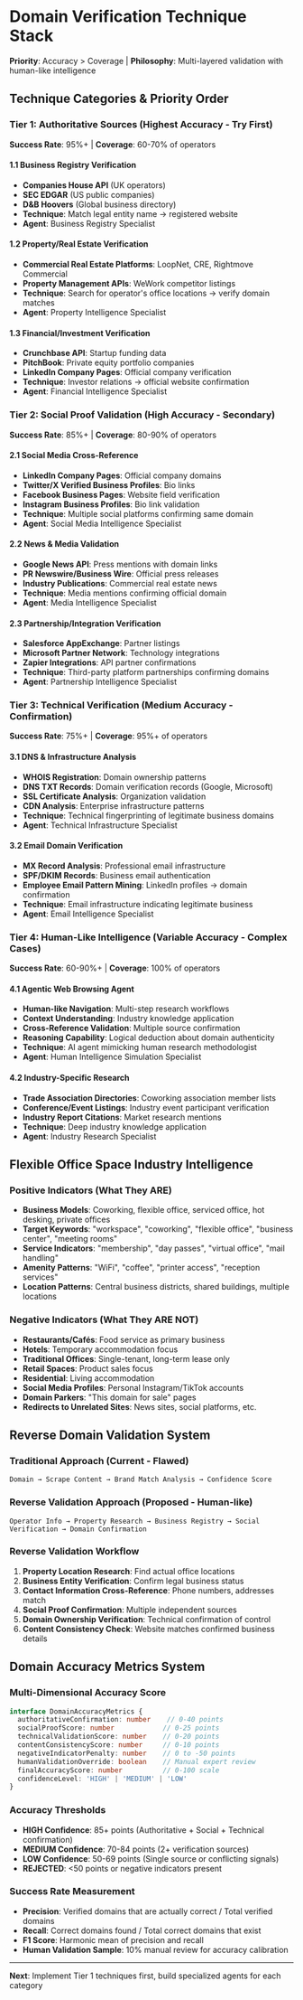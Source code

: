 # Domain Verification Technique Stack
**Priority**: Accuracy > Coverage | **Philosophy**: Multi-layered validation with human-like intelligence

## Technique Categories & Priority Order

### Tier 1: Authoritative Sources (Highest Accuracy - Try First)
**Success Rate**: 95%+ | **Coverage**: 60-70% of operators

#### 1.1 Business Registry Verification
- **Companies House API** (UK operators)
- **SEC EDGAR** (US public companies)
- **D&B Hoovers** (Global business directory)
- **Technique**: Match legal entity name → registered website
- **Agent**: Business Registry Specialist

#### 1.2 Property/Real Estate Verification
- **Commercial Real Estate Platforms**: LoopNet, CRE, Rightmove Commercial
- **Property Management APIs**: WeWork competitor listings
- **Technique**: Search for operator's office locations → verify domain matches
- **Agent**: Property Intelligence Specialist

#### 1.3 Financial/Investment Verification
- **Crunchbase API**: Startup funding data
- **PitchBook**: Private equity portfolio companies
- **LinkedIn Company Pages**: Official company verification
- **Technique**: Investor relations → official website confirmation
- **Agent**: Financial Intelligence Specialist

### Tier 2: Social Proof Validation (High Accuracy - Secondary)
**Success Rate**: 85%+ | **Coverage**: 80-90% of operators

#### 2.1 Social Media Cross-Reference
- **LinkedIn Company Pages**: Official company domains
- **Twitter/X Verified Business Profiles**: Bio links
- **Facebook Business Pages**: Website field verification
- **Instagram Business Profiles**: Bio link validation
- **Technique**: Multiple social platforms confirming same domain
- **Agent**: Social Media Intelligence Specialist

#### 2.2 News & Media Validation
- **Google News API**: Press mentions with domain links
- **PR Newswire/Business Wire**: Official press releases
- **Industry Publications**: Commercial real estate news
- **Technique**: Media mentions confirming official domain
- **Agent**: Media Intelligence Specialist

#### 2.3 Partnership/Integration Verification
- **Salesforce AppExchange**: Partner listings
- **Microsoft Partner Network**: Technology integrations
- **Zapier Integrations**: API partner confirmations
- **Technique**: Third-party platform partnerships confirming domains
- **Agent**: Partnership Intelligence Specialist

### Tier 3: Technical Verification (Medium Accuracy - Confirmation)
**Success Rate**: 75%+ | **Coverage**: 95%+ of operators

#### 3.1 DNS & Infrastructure Analysis
- **WHOIS Registration**: Domain ownership patterns
- **DNS TXT Records**: Domain verification records (Google, Microsoft)
- **SSL Certificate Analysis**: Organization validation
- **CDN Analysis**: Enterprise infrastructure patterns
- **Technique**: Technical fingerprinting of legitimate business domains
- **Agent**: Technical Infrastructure Specialist

#### 3.2 Email Domain Verification
- **MX Record Analysis**: Professional email infrastructure
- **SPF/DKIM Records**: Business email authentication
- **Employee Email Pattern Mining**: LinkedIn profiles → domain confirmation
- **Technique**: Email infrastructure indicating legitimate business
- **Agent**: Email Intelligence Specialist

### Tier 4: Human-Like Intelligence (Variable Accuracy - Complex Cases)
**Success Rate**: 60-90%+ | **Coverage**: 100% of operators

#### 4.1 Agentic Web Browsing Agent
- **Human-like Navigation**: Multi-step research workflows
- **Context Understanding**: Industry knowledge application
- **Cross-Reference Validation**: Multiple source confirmation
- **Reasoning Capability**: Logical deduction about domain authenticity
- **Technique**: AI agent mimicking human research methodologist
- **Agent**: Human Intelligence Simulation Specialist

#### 4.2 Industry-Specific Research
- **Trade Association Directories**: Coworking association member lists
- **Conference/Event Listings**: Industry event participant verification
- **Industry Report Citations**: Market research mentions
- **Technique**: Deep industry knowledge application
- **Agent**: Industry Research Specialist

## Flexible Office Space Industry Intelligence

### Positive Indicators (What They ARE)
- **Business Models**: Coworking, flexible office, serviced office, hot desking, private offices
- **Target Keywords**: "workspace", "coworking", "flexible office", "business center", "meeting rooms"
- **Service Indicators**: "membership", "day passes", "virtual office", "mail handling"
- **Amenity Patterns**: "WiFi", "coffee", "printer access", "reception services"
- **Location Patterns**: Central business districts, shared buildings, multiple locations

### Negative Indicators (What They ARE NOT)
- **Restaurants/Cafés**: Food service as primary business
- **Hotels**: Temporary accommodation focus
- **Traditional Offices**: Single-tenant, long-term lease only
- **Retail Spaces**: Product sales focus
- **Residential**: Living accommodation
- **Social Media Profiles**: Personal Instagram/TikTok accounts
- **Domain Parkers**: "This domain for sale" pages
- **Redirects to Unrelated Sites**: News sites, social platforms, etc.

## Reverse Domain Validation System

### Traditional Approach (Current - Flawed)
```
Domain → Scrape Content → Brand Match Analysis → Confidence Score
```

### Reverse Validation Approach (Proposed - Human-like)
```
Operator Info → Property Research → Business Registry → Social Verification → Domain Confirmation
```

### Reverse Validation Workflow
1. **Property Location Research**: Find actual office locations
2. **Business Entity Verification**: Confirm legal business status  
3. **Contact Information Cross-Reference**: Phone numbers, addresses match
4. **Social Proof Confirmation**: Multiple independent sources
5. **Domain Ownership Verification**: Technical confirmation of control
6. **Content Consistency Check**: Website matches confirmed business details

## Domain Accuracy Metrics System

### Multi-Dimensional Accuracy Score
```typescript
interface DomainAccuracyMetrics {
  authoritativeConfirmation: number    // 0-40 points
  socialProofScore: number            // 0-25 points  
  technicalValidationScore: number    // 0-20 points
  contentConsistencyScore: number     // 0-10 points
  negativeIndicatorPenalty: number    // 0 to -50 points
  humanValidationOverride: boolean    // Manual expert review
  finalAccuracyScore: number          // 0-100 scale
  confidenceLevel: 'HIGH' | 'MEDIUM' | 'LOW'
}
```

### Accuracy Thresholds
- **HIGH Confidence**: 85+ points (Authoritative + Social + Technical confirmation)
- **MEDIUM Confidence**: 70-84 points (2+ verification sources)
- **LOW Confidence**: 50-69 points (Single source or conflicting signals)
- **REJECTED**: <50 points or negative indicators present

### Success Rate Measurement
- **Precision**: Verified domains that are actually correct / Total verified domains
- **Recall**: Correct domains found / Total correct domains that exist
- **F1 Score**: Harmonic mean of precision and recall
- **Human Validation Sample**: 10% manual review for accuracy calibration

---
**Next**: Implement Tier 1 techniques first, build specialized agents for each category